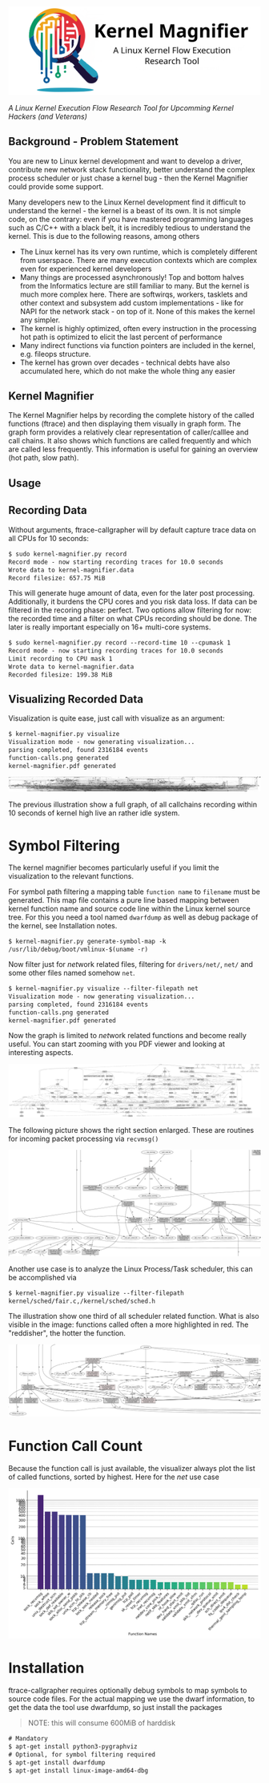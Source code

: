 <p align="center">
  <img src="docs/kernel-magnifier-readme.png" alt="Kernel Magnifier"><br>
</p>

*A Linux Kernel Execution Flow Research Tool for Upcomming Kernel Hackers (and Veterans)*

## Background - Problem Statement

You are new to Linux kernel development and want to develop a driver,
contribute new network stack functionality, better understand the complex
process scheduler or just chase a kernel bug - then the Kernel Magnifier could
provide some support.

Many developers new to the Linux Kernel development find it difficult to
understand the kernel - the kernel is a beast of its own. It is not simple
code, on the contrary: even if you have mastered programming languages such as
C/C++ with a black belt, it is incredibly tedious to understand the kernel.
This is due to the following reasons, among others

- The Linux kernel has its very own runtime, which is completely different from
  userspace. There are many execution contexts which are complex even for
  experienced kernel developers
- Many things are processed asynchronously! Top and bottom halves from the
  Informatics lecture are still familiar to many. But the kernel is much more
  complex here. There are softwirqs, workers, tasklets and other context and
  subsystem add custom implementations - like for NAPI for the network stack -
  on top of it. None of this makes the kernel any simpler.
- The kernel is highly optimized, often every instruction in the processing hot
  path is optimized to elicit the last percent of performance
- Many indirect functions via function pointers are included in the kernel,
  e.g. fileops structure.
- The kernel has grown over decades - technical debts have also accumulated
  here, which do not make the whole thing any easier

## Kernel Magnifier

The Kernel Magnifier helps by recording the complete history of the called
functions (ftrace) and then displaying them visually in graph form. The graph
form provides a relatively clear representation of caller/calllee and call
chains. It also shows which functions are called frequently and which are
called less frequently. This information is useful for gaining an overview (hot
path, slow path).

## Usage

## Recording Data

Without arguments, ftrace-callgrapher will by default capture trace data on all
CPUs for 10 seconds:

```
$ sudo kernel-magnifier.py record
Record mode - now starting recording traces for 10.0 seconds
Wrote data to kernel-magnifier.data
Record filesize: 657.75 MiB
```

This will generate huge amount of data, even for the later post processing.
Additionally, it burdens the CPU cores and you risk data loss. If data can be
filtered in the recoring phase: perfect. Two options allow filtering for now:
the recorded time and a filter on what CPUs recording should be done. The later
is really important especially on 16+ multi-core systems.

```
$ sudo kernel-magnifier.py record --record-time 10 --cpumask 1
Record mode - now starting recording traces for 10.0 seconds
Limit recording to CPU mask 1
Wrote data to kernel-magnifier.data
Recorded filesize: 199.38 MiB
```

## Visualizing Recorded Data

Visualization is quite ease, just call with visualize as an argument:

```
$ kernel-magnifier.py visualize
Visualization mode - now generating visualization...
parsing completed, found 2316184 events
function-calls.png generated
kernel-magnifier.pdf generated
```

<p align="center">
  <img src="docs/graph-full.png" alt="Full without Filtering"><br>
</p>

The previous illustration show a full graph, of all callchains recording within
10 seconds of kernel high live an rather idle system.

# Symbol Filtering

The kernel magnifier becomes particularly useful if you limit the visualization
to the relevant functions.

For symbol path filtering a mapping table `function name` to `filename` must be generated.
This map file contains a pure line based mapping between kernel function name
and source code line within the Linux kernel source tree. For this you need a
tool named `dwarfdump` as well as debug package of the kernel, see Installation
notes.

```
$ kernel-magnifier.py generate-symbol-map -k /usr/lib/debug/boot/vmlinux-$(uname -r)
```

Now filter just for *net*work related files, filtering for `drivers/net/`,
`net/` and some other files named somehow `net`.

```
$ kernel-magnifier.py visualize --filter-filepath net
Visualization mode - now generating visualization...
parsing completed, found 2316184 events
function-calls.png generated
kernel-magnifier.pdf generated
```

Now the graph is limited to *net*work related functions and become really
useful. You can start zooming with you PDF viewer and looking at interesting
aspects.

<p align="center">
  <img src="docs/graph-net.png" alt="Full without net Filtering"><br>
</p>

The following picture shows the right section enlarged. These are routines for
incoming packet processing via `recvmsg()`

<p align="center">
  <img src="docs/graph-net-sockrec.png" alt="Full without net Filtering, zoomed"><br>
</p>

Another use case is to analyze the Linux Process/Task scheduler, this can be accomplished via

```
$ kernel-magnifier.py visualize --filter-filepath kernel/sched/fair.c,/kernel/sched/sched.h
```

The illustration show one third of all scheduler related function. What is also
visible in the image: functions called often a more highlighted in red. The
"reddisher", the hotter the function.

<p align="center">
  <img src="docs/graph-sched.png" alt="Full with sched Filtering"><br>
</p>

# Function Call Count

Because the function call is just available, the visualizer always plot the
list of called functions, sorted by highest. Here for the *net* use case

<p align="center">
  <img src="docs/kernel-function-calls-sorted.png" alt="kernel function calls"><br>
</p>


# Installation

ftrace-callgrapher requires optionally debug symbols to map symbols to source
code files. For the actual mapping we use the dwarf information, to get the
data the tool use dwarfdump, so just install the packages

> NOTE: this will consume 600MiB of harddisk

```
# Mandatory
$ apt-get install python3-pygraphviz
# Optional, for symbol filtering required
$ apt-get install dwarfdump 
$ apt-get install linux-image-amd64-dbg
```

